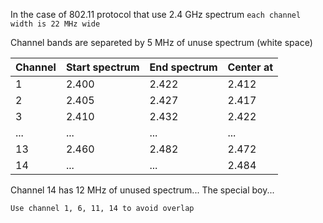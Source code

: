 
In the case of 802.11 protocol that use 2.4 GHz spectrum ```each channel width is 22 MHz wide```

Channel bands are separeted by 5 MHz of unuse spectrum (white space)

| Channel | Start spectrum | End spectrum | Center at |
| --- | --- | --- | --- |
| 1 | 2.400 | 2.422 | 2.412 |
| 2 | 2.405 | 2.427 | 2.417 |
| 3 | 2.410 | 2.432 | 2.422 |
| ... | ... | ... | ... |
| 13 | 2.460 | 2.482 | 2.472 |
| 14 | ... | ... | 2.484 |

Channel 14 has 12 MHz of unused spectrum... The special boy...

```Use channel 1, 6, 11, 14 to avoid overlap```
